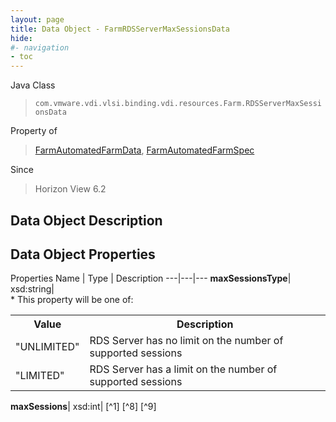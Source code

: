 ```yaml
---
layout: page
title: Data Object - FarmRDSServerMaxSessionsData
hide:
#- navigation
- toc
---
```






Java Class
> `com.vmware.vdi.vlsi.binding.vdi.resources.Farm.RDSServerMaxSessionsData`

Property of
> [FarmAutomatedFarmData](vdi.resources.Farm.AutomatedFarmData.md#field_detail), [FarmAutomatedFarmSpec](vdi.resources.Farm.AutomatedFarmSpec.md#field_detail)

Since
> Horizon View 6.2


## Data Object Description

## Data Object Properties
Properties
Name |  Type |  Description
---|---|---
**maxSessionsType**|  xsd:string| <br>* This property will be one of:<br><table><tr><th>Value</th><th>Description</th></tr><tr><td>"UNLIMITED"</td><td>RDS Server has no limit on the number of supported sessions</td></tr><tr><td>"LIMITED"</td><td>RDS Server has a limit on the number of supported sessions</td></tr></table>
**maxSessions**|  xsd:int| [^1] [^8] [^9]
 


 
